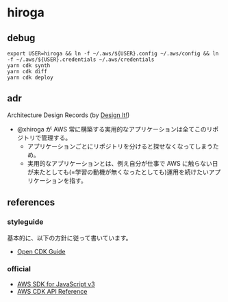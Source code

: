# hiroga

## debug

```shell
export USER=hiroga && ln -f ~/.aws/${USER}.config ~/.aws/config && ln -f ~/.aws/${USER}.credentials ~/.aws/credentials
yarn cdk synth
yarn cdk diff
yarn cdk deploy
```

## adr

Architecture Design Records (by [Design It!](https://amzn.to/3e2bHUg))

- @xhiroga が AWS 常に構築する実用的なアプリケーションは全てこのリポジトリで管理する。
  - アプリケーションごとにリポジトリを分けると探せなくなってしまうため。
  - 実用的なアプリケーションとは、例え自分が仕事で AWS に触らない日が来たとしても(=学習の動機が無くなったとしても)運用を続けたいアプリケーションを指す。

## references

### styleguide

基本的に、以下の方針に従って書いています。

- [Open CDK Guide](https://github.com/kevinslin/open-cdk)

### official

- [AWS SDK for JavaScript v3](https://docs.aws.amazon.com/AWSJavaScriptSDK/v3/latest/index.html)
- [AWS CDK API Reference](https://docs.aws.amazon.com/cdk/api/latest/docs/aws-construct-library.html)
